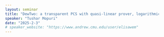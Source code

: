 ```yaml
---
layout: seminar
title: "DewTwo: a transparent PCS with quasi-linear prover, logarithmic verifier and 4KB proofs from falsifiable assumptions"
speaker: "Tushar Mopuri"
date: "2025-2-3"
# speaker_website: "https://www.andrew.cmu.edu/user/elisawem"
---
```

